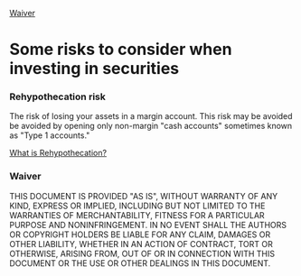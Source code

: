 
[Waiver](#waiver)

# Some risks to consider when investing in securities



### Rehypothecation risk
The risk of losing your assets in a margin account.
This risk may be avoided be avoided by opening only non-margin "cash accounts" sometimes known as "Type 1 accounts."

[What is Rehypothecation?](https://www.thebalance.com/rehypothecation-investment-disaster-357232)





### Waiver
THIS DOCUMENT IS PROVIDED "AS IS", WITHOUT WARRANTY OF ANY KIND, EXPRESS OR IMPLIED, INCLUDING BUT NOT LIMITED TO THE WARRANTIES OF MERCHANTABILITY, FITNESS FOR A PARTICULAR PURPOSE AND NONINFRINGEMENT. IN NO EVENT SHALL THE AUTHORS OR COPYRIGHT HOLDERS BE LIABLE FOR ANY CLAIM, DAMAGES OR OTHER LIABILITY, WHETHER IN AN ACTION OF CONTRACT, TORT OR OTHERWISE, ARISING FROM, OUT OF OR IN CONNECTION WITH THIS DOCUMENT OR THE USE OR OTHER DEALINGS IN THIS DOCUMENT.

